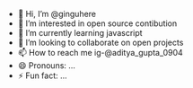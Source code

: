 - 👋 Hi, I’m @ginguhere
- 👀 I’m interested in open source contibution
- 🌱 I’m currently learning javascript
- 💞️ I’m looking to collaborate on open projects
- 📫 How to reach me ig-@aditya_gupta_0904
- 😄 Pronouns: ...
- ⚡ Fun fact: ...

<!---
ginguhere/ginguhere is a ✨ special ✨ repository because its `README.md` (this file) appears on your GitHub profile.
You can click the Preview link to take a look at your changes.
--->
